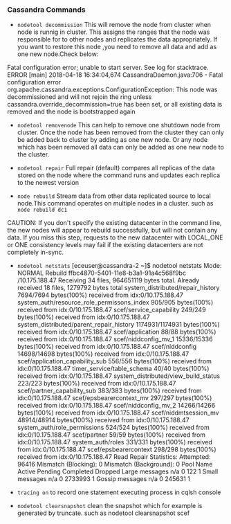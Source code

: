 ### Cassandra Commands

- `nodetool decommission`  This will remove the node from cluster when node is runnig in cluster.
This assigns the ranges that the node was responsible for to other nodes and replicates the data appropriately.
If you want to restore this node ,you need to remove all data and add as one new node.Check below:

>
Fatal configuration error; unable to start server.  See log for stacktrace.
ERROR [main] 2018-04-18 16:34:04,674 CassandraDaemon.java:706 - Fatal configuration error
org.apache.cassandra.exceptions.ConfigurationException: This node was decommissioned and will not rejoin the ring unless cassandra.override_decommission=true has been set, or all existing data is removed and the node is bootstrapped again


- `nodetool removenode` This can help to remove one shutdown node from cluster.
Once the node has been removed from the cluster they can only be added back to cluster by adding as one new node.
Or any node which has been removed all data can only be added as one new node to the cluster.


- `nodetool repair`
Full repair (default) compares all replicas of the data stored on the node where the command runs and updates each replica to the newest version

- `node rebuild`  Stream data from other data replicated source to local node.This command operates on multiple nodes in a cluster.
such as `node rebuild dc1` 

>
CAUTION:
If you don't specify the existing datacenter in the command line, the new nodes will appear to rebuild successfully, but will not contain any data.
If you miss this step, requests to the new datacenter with LOCAL_ONE or ONE consistency levels may fail if the existing datacenters are not completely in-sync.





- `nodetool netstats`
[eceuser@cassandra-2 ~]$ nodetool netstats
Mode: NORMAL
Rebuild ffbc4870-5401-11e8-b3a1-91a4c568f9bc
    /10.175.188.47
        Receiving 34 files, 964651119 bytes total. Already received 18 files, 1279792 bytes total
            system_distributed/repair_history 7694/7694 bytes(100%) received from idx:0/10.175.188.47
            system_auth/resource_role_permissons_index 905/905 bytes(100%) received from idx:0/10.175.188.47
            scef/service_capability 249/249 bytes(100%) received from idx:0/10.175.188.47
            system_distributed/parent_repair_history 1174931/1174931 bytes(100%) received from idx:0/10.175.188.47
            scef/application 88/88 bytes(100%) received from idx:0/10.175.188.47
            scef/niddconfig_mv_1 15336/15336 bytes(100%) received from idx:0/10.175.188.47
            scef/niddconfig 14698/14698 bytes(100%) received from idx:0/10.175.188.47
            scef/application_capability_sub 556/556 bytes(100%) received from idx:0/10.175.188.47
            timer_service/table_schema 40/40 bytes(100%) received from idx:0/10.175.188.47
            system_distributed/view_build_status 223/223 bytes(100%) received from idx:0/10.175.188.47
            scef/partner_capability_sub 383/383 bytes(100%) received from idx:0/10.175.188.47
            scef/epsbearercontext_mv 297/297 bytes(100%) received from idx:0/10.175.188.47
            scef/niddconfig_mv_2 14266/14266 bytes(100%) received from idx:0/10.175.188.47
            scef/niddmtsession_mv 48914/48914 bytes(100%) received from idx:0/10.175.188.47
            system_auth/role_permissions 524/524 bytes(100%) received from idx:0/10.175.188.47
            scef/partner 59/59 bytes(100%) received from idx:0/10.175.188.47
            system_auth/roles 331/331 bytes(100%) received from idx:0/10.175.188.47
            scef/epsbearercontext 298/298 bytes(100%) received from idx:0/10.175.188.47
Read Repair Statistics:
Attempted: 96416
Mismatch (Blocking): 0
Mismatch (Background): 0
Pool Name                    Active   Pending      Completed   Dropped
Large messages                  n/a         0            122         1
Small messages                  n/a         0        2733993         1
Gossip messages                 n/a         0         245631         1


- `tracing on` to record one statement executing process in cqlsh console

- `nodetool clearsnapshot`  clean the snapshot which for example is generated by truncate.
    such as nodetool clearsnapshot scef



